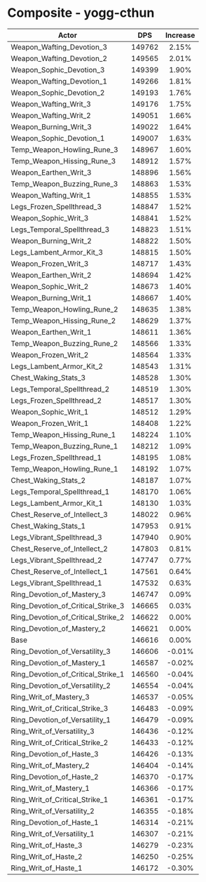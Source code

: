 # Composite - yogg-cthun
| Actor | DPS | Increase |
|---|:---:|:---:|
|Weapon_Wafting_Devotion_3|149762|2.15%|
|Weapon_Wafting_Devotion_2|149565|2.01%|
|Weapon_Sophic_Devotion_3|149399|1.90%|
|Weapon_Wafting_Devotion_1|149266|1.81%|
|Weapon_Sophic_Devotion_2|149193|1.76%|
|Weapon_Wafting_Writ_3|149176|1.75%|
|Weapon_Wafting_Writ_2|149051|1.66%|
|Weapon_Burning_Writ_3|149022|1.64%|
|Weapon_Sophic_Devotion_1|149007|1.63%|
|Temp_Weapon_Howling_Rune_3|148967|1.60%|
|Temp_Weapon_Hissing_Rune_3|148912|1.57%|
|Weapon_Earthen_Writ_3|148896|1.56%|
|Temp_Weapon_Buzzing_Rune_3|148863|1.53%|
|Weapon_Wafting_Writ_1|148855|1.53%|
|Legs_Frozen_Spellthread_3|148847|1.52%|
|Weapon_Sophic_Writ_3|148841|1.52%|
|Legs_Temporal_Spellthread_3|148823|1.51%|
|Weapon_Burning_Writ_2|148822|1.50%|
|Legs_Lambent_Armor_Kit_3|148815|1.50%|
|Weapon_Frozen_Writ_3|148717|1.43%|
|Weapon_Earthen_Writ_2|148694|1.42%|
|Weapon_Sophic_Writ_2|148673|1.40%|
|Weapon_Burning_Writ_1|148667|1.40%|
|Temp_Weapon_Howling_Rune_2|148635|1.38%|
|Temp_Weapon_Hissing_Rune_2|148629|1.37%|
|Weapon_Earthen_Writ_1|148611|1.36%|
|Temp_Weapon_Buzzing_Rune_2|148566|1.33%|
|Weapon_Frozen_Writ_2|148564|1.33%|
|Legs_Lambent_Armor_Kit_2|148543|1.31%|
|Chest_Waking_Stats_3|148528|1.30%|
|Legs_Temporal_Spellthread_2|148519|1.30%|
|Legs_Frozen_Spellthread_2|148517|1.30%|
|Weapon_Sophic_Writ_1|148512|1.29%|
|Weapon_Frozen_Writ_1|148408|1.22%|
|Temp_Weapon_Hissing_Rune_1|148224|1.10%|
|Temp_Weapon_Buzzing_Rune_1|148212|1.09%|
|Legs_Frozen_Spellthread_1|148195|1.08%|
|Temp_Weapon_Howling_Rune_1|148192|1.07%|
|Chest_Waking_Stats_2|148187|1.07%|
|Legs_Temporal_Spellthread_1|148170|1.06%|
|Legs_Lambent_Armor_Kit_1|148130|1.03%|
|Chest_Reserve_of_Intellect_3|148022|0.96%|
|Chest_Waking_Stats_1|147953|0.91%|
|Legs_Vibrant_Spellthread_3|147940|0.90%|
|Chest_Reserve_of_Intellect_2|147803|0.81%|
|Legs_Vibrant_Spellthread_2|147747|0.77%|
|Chest_Reserve_of_Intellect_1|147561|0.64%|
|Legs_Vibrant_Spellthread_1|147532|0.63%|
|Ring_Devotion_of_Mastery_3|146747|0.09%|
|Ring_Devotion_of_Critical_Strike_3|146665|0.03%|
|Ring_Devotion_of_Critical_Strike_2|146622|0.00%|
|Ring_Devotion_of_Mastery_2|146621|0.00%|
|Base|146616|0.00%|
|Ring_Devotion_of_Versatility_3|146606|-0.01%|
|Ring_Devotion_of_Mastery_1|146587|-0.02%|
|Ring_Devotion_of_Critical_Strike_1|146560|-0.04%|
|Ring_Devotion_of_Versatility_2|146554|-0.04%|
|Ring_Writ_of_Mastery_3|146537|-0.05%|
|Ring_Writ_of_Critical_Strike_3|146483|-0.09%|
|Ring_Devotion_of_Versatility_1|146479|-0.09%|
|Ring_Writ_of_Versatility_3|146436|-0.12%|
|Ring_Writ_of_Critical_Strike_2|146433|-0.12%|
|Ring_Devotion_of_Haste_3|146426|-0.13%|
|Ring_Writ_of_Mastery_2|146404|-0.14%|
|Ring_Devotion_of_Haste_2|146370|-0.17%|
|Ring_Writ_of_Mastery_1|146366|-0.17%|
|Ring_Writ_of_Critical_Strike_1|146361|-0.17%|
|Ring_Writ_of_Versatility_2|146355|-0.18%|
|Ring_Devotion_of_Haste_1|146314|-0.21%|
|Ring_Writ_of_Versatility_1|146307|-0.21%|
|Ring_Writ_of_Haste_3|146279|-0.23%|
|Ring_Writ_of_Haste_2|146250|-0.25%|
|Ring_Writ_of_Haste_1|146172|-0.30%|
